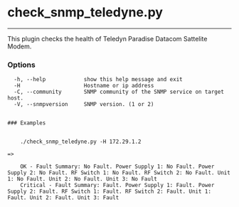 # check_snmp_teledyne.py
---

This plugin checks the health of Teledyn Paradise Datacom Sattelite Modem.

### Options
```
  -h, --help            show this help message and exit
  -H                    Hostname or ip address
  -C, --community       SNMP community of the SNMP service on target host.
  -V, --snmpversion     SNMP version. (1 or 2)
```
```

### Examples


    ./check_snmp_teledyne.py -H 172.29.1.2 

=>

    OK - Fault Summary: No Fault. Power Supply 1: No Fault. Power Supply 2: No Fault. RF Switch 1: No Fault. RF Switch 2: No Fault. Unit 1: No Fault. Unit 2: No Fault. Unit 3: No Fault
    Critical - Fault Summary: Fault. Power Supply 1: Fault. Power Supply 2: Fault. RF Switch 1: Fault. RF Switch 2: Fault. Unit 1: Fault. Unit 2: Fault. Unit 3: Fault
